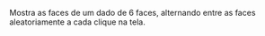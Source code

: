 Mostra as faces de um dado de 6 faces, alternando entre as faces aleatoriamente a cada clique na tela.
